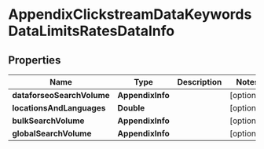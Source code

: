# AppendixClickstreamDataKeywordsDataLimitsRatesDataInfo


## Properties

| Name | Type | Description | Notes |
|------------ | ------------- | ------------- | -------------|
**dataforseoSearchVolume** | **AppendixInfo** |  |[optional]|
**locationsAndLanguages** | **Double** |  |[optional]|
**bulkSearchVolume** | **AppendixInfo** |  |[optional]|
**globalSearchVolume** | **AppendixInfo** |  |[optional]|